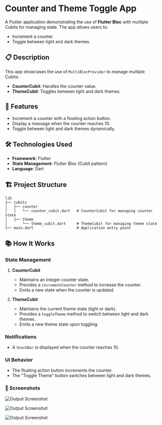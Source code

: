 # Counter and Theme Toggle App  

A Flutter application demonstrating the use of **Flutter Bloc** with multiple Cubits for managing state. The app allows users to:  
- Increment a counter.  
- Toggle between light and dark themes.  

## 📋 Description  

This app showcases the use of `MultiBlocProvider` to manage multiple Cubits:  
- **CounterCubit**: Handles the counter value.  
- **ThemeCubit**: Toggles between light and dark themes.  

## 🚀 Features  

- Increment a counter with a floating action button.  
- Display a message when the counter reaches 10.  
- Toggle between light and dark themes dynamically.  

## 🛠️ Technologies Used  

- **Framework**: Flutter  
- **State Management**: Flutter Bloc (Cubit pattern)  
- **Language**: Dart

## 🏗️ Project Structure
```plain text
lib  
├── cubits  
│   ├── counter  
│   │   └── counter_cubit.dart   # CounterCubit for managing counter state  
│   ├── theme  
│       └── theme_cubit.dart     # ThemeCubit for managing theme state  
├── main.dart                    # Application entry point  

```

## 📚 How It Works
### State Management

1. **CounterCubit**
    
    - Maintains an integer counter state.
    - Provides a `incrementCounter` method to increase the counter.
    - Emits a new state when the counter is updated.
2. **ThemeCubit**
    
    - Maintains the current theme state (light or dark).
    - Provides a `toggleTheme` method to switch between light and dark themes.
    - Emits a new theme state upon toggling.

### Notifications

- A `SnackBar` is displayed when the counter reaches 10.

### UI Behavior

- The floating action button increments the counter.
- The "Toggle Theme" button switches between light and dark themes.

### 🎨 Screenshots
![Output Screenshot](screenshot1.png)

![Output Screenshot](screenshot2.png)

![Output Screenshot](screenshot3.png)
